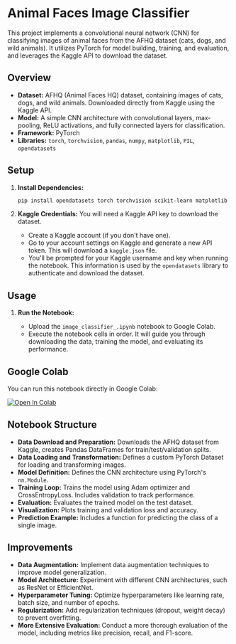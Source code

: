 # Animal Faces Image Classifier

This project implements a convolutional neural network (CNN) for classifying images of animal faces from the AFHQ dataset (cats, dogs, and wild animals). It utilizes PyTorch for model building, training, and evaluation, and leverages the Kaggle API to download the dataset.

## Overview

*   **Dataset:**  AFHQ (Animal Faces HQ) dataset, containing images of cats, dogs, and wild animals.  Downloaded directly from Kaggle using the Kaggle API.
*   **Model:** A simple CNN architecture with convolutional layers, max-pooling, ReLU activations, and fully connected layers for classification.
*   **Framework:** PyTorch
*   **Libraries:**  `torch`, `torchvision`, `pandas`, `numpy`, `matplotlib`, `PIL`, `opendatasets`

## Setup

1.  **Install Dependencies:**

    ```bash
    pip install opendatasets torch torchvision scikit-learn matplotlib
    ```

2.  **Kaggle Credentials:** You will need a Kaggle API key to download the dataset.

    *   Create a Kaggle account (if you don't have one).
    *   Go to your account settings on Kaggle and generate a new API token. This will download a `kaggle.json` file.
    *   You'll be prompted for your Kaggle username and key when running the notebook. This information is used by the `opendatasets` library to authenticate and download the dataset.

## Usage

1.  **Run the Notebook:**

    *   Upload the `image_classifier_.ipynb` notebook to Google Colab.
    *   Execute the notebook cells in order. It will guide you through downloading the data, training the model, and evaluating its performance.

## Google Colab

You can run this notebook directly in Google Colab:

[![Open In Colab](https://colab.research.google.com/assets/colab-badge.svg)](https://colab.research.google.com/drive/1SZu_u8eMv4tUpySydgjixL3HLH4CJqD2)

## Notebook Structure

*   **Data Download and Preparation:**  Downloads the AFHQ dataset from Kaggle, creates Pandas DataFrames for train/test/validation splits.
*   **Data Loading and Transformation:** Defines a custom PyTorch Dataset for loading and transforming images.
*   **Model Definition:**  Defines the CNN architecture using PyTorch's `nn.Module`.
*   **Training Loop:**  Trains the model using Adam optimizer and CrossEntropyLoss. Includes validation to track performance.
*   **Evaluation:** Evaluates the trained model on the test dataset.
*   **Visualization:** Plots training and validation loss and accuracy.
*   **Prediction Example:**  Includes a function for predicting the class of a single image.

## Improvements

*   **Data Augmentation:** Implement data augmentation techniques to improve model generalization.
*   **Model Architecture:** Experiment with different CNN architectures, such as ResNet or EfficientNet.
*   **Hyperparameter Tuning:**  Optimize hyperparameters like learning rate, batch size, and number of epochs.
*   **Regularization:** Add regularization techniques (dropout, weight decay) to prevent overfitting.
*   **More Extensive Evaluation:** Conduct a more thorough evaluation of the model, including metrics like precision, recall, and F1-score.
